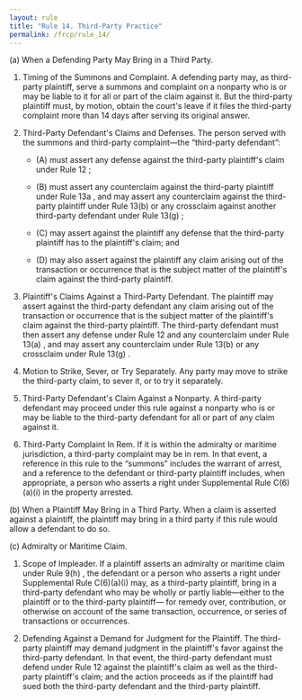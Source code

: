 ```yaml
---
layout: rule
title: "Rule 14. Third-Party Practice"
permalink: /frcp/rule_14/
---
```


(a) When a Defending Party May Bring in a Third Party.


1. Timing of the Summons and Complaint. A defending party may, as third-party plaintiff, serve a summons and complaint on a nonparty who is or may be liable to it for all or part of the claim against it. But the third-party plaintiff must, by motion, obtain the court's leave if it files the third-party complaint more than 14 days after serving its original answer.


2. Third-Party Defendant's Claims and Defenses. The person served with the summons and third-party complaint—the “third-party defendant”:


    - (A) must assert any defense against the third-party plaintiff's claim under Rule 12 ;


    - (B) must assert any counterclaim against the third-party plaintiff under Rule 13a , and may assert any counterclaim against the third-party plaintiff under Rule 13(b) or any crossclaim against another third-party defendant under Rule 13(g) ;


    - (C) may assert against the plaintiff any defense that the third-party plaintiff has to the plaintiff's claim; and


    - (D) may also assert against the plaintiff any claim arising out of the transaction or occurrence that is the subject matter of the plaintiff's claim against the third-party plaintiff.


3. Plaintiff's Claims Against a Third-Party Defendant. The plaintiff may assert against the third-party defendant any claim arising out of the transaction or occurrence that is the subject matter of the plaintiff's claim against the third-party plaintiff. The third-party defendant must then assert any defense under Rule 12 and any counterclaim under Rule 13(a) , and may assert any counterclaim under Rule 13(b) or any crossclaim under Rule 13(g) .


4. Motion to Strike, Sever, or Try Separately. Any party may move to strike the third-party claim, to sever it, or to try it separately.


5. Third-Party Defendant's Claim Against a Nonparty. A third-party defendant may proceed under this rule against a nonparty who is or may be liable to the third-party defendant for all or part of any claim against it.


6. Third-Party Complaint In Rem. If it is within the admiralty or maritime jurisdiction, a third-party complaint may be in rem. In that event, a reference in this rule to the “summons” includes the warrant of arrest, and a reference to the defendant or third-party plaintiff includes, when appropriate, a person who asserts a right under Supplemental Rule C(6)(a)(i) in the property arrested.


(b) When a Plaintiff May Bring in a Third Party. When a claim is asserted against a plaintiff, the plaintiff may bring in a third party if this rule would allow a defendant to do so.


(c) Admiralty or Maritime Claim.


1. Scope of Impleader. If a plaintiff asserts an admiralty or maritime claim under Rule 9(h) , the defendant or a person who asserts a right under Supplemental Rule C(6)(a)(i) may, as a third-party plaintiff, bring in a third-party defendant who may be wholly or partly liable—either to the plaintiff or to the third-party plaintiff— for remedy over, contribution, or otherwise on account of the same transaction, occurrence, or series of transactions or occurrences.


2. Defending Against a Demand for Judgment for the Plaintiff. The third-party plaintiff may demand judgment in the plaintiff's favor against the third-party defendant. In that event, the third-party defendant must defend under Rule 12 against the plaintiff's claim as well as the third-party plaintiff's claim; and the action proceeds as if the plaintiff had sued both the third-party defendant and the third-party plaintiff.
